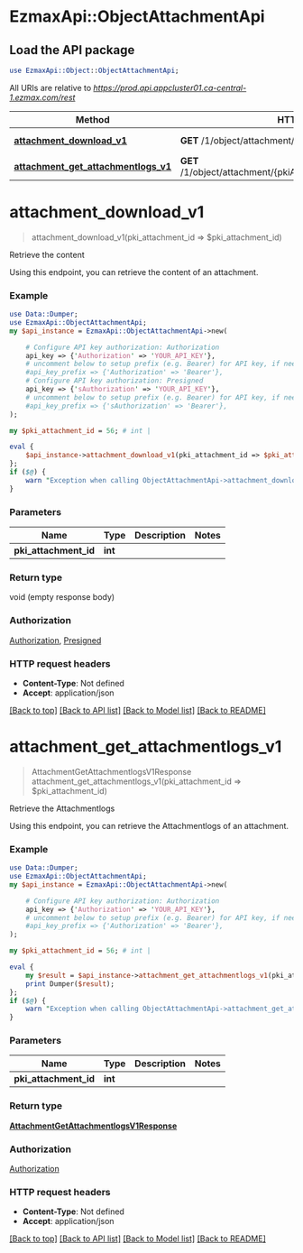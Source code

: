 # EzmaxApi::ObjectAttachmentApi

## Load the API package
```perl
use EzmaxApi::Object::ObjectAttachmentApi;
```

All URIs are relative to *https://prod.api.appcluster01.ca-central-1.ezmax.com/rest*

Method | HTTP request | Description
------------- | ------------- | -------------
[**attachment_download_v1**](ObjectAttachmentApi.md#attachment_download_v1) | **GET** /1/object/attachment/{pkiAttachmentID}/download | Retrieve the content
[**attachment_get_attachmentlogs_v1**](ObjectAttachmentApi.md#attachment_get_attachmentlogs_v1) | **GET** /1/object/attachment/{pkiAttachmentID}/getAttachmentlogs | Retrieve the Attachmentlogs


# **attachment_download_v1**
> attachment_download_v1(pki_attachment_id => $pki_attachment_id)

Retrieve the content

Using this endpoint, you can retrieve the content of an attachment.

### Example
```perl
use Data::Dumper;
use EzmaxApi::ObjectAttachmentApi;
my $api_instance = EzmaxApi::ObjectAttachmentApi->new(

    # Configure API key authorization: Authorization
    api_key => {'Authorization' => 'YOUR_API_KEY'},
    # uncomment below to setup prefix (e.g. Bearer) for API key, if needed
    #api_key_prefix => {'Authorization' => 'Bearer'},
    # Configure API key authorization: Presigned
    api_key => {'sAuthorization' => 'YOUR_API_KEY'},
    # uncomment below to setup prefix (e.g. Bearer) for API key, if needed
    #api_key_prefix => {'sAuthorization' => 'Bearer'},
);

my $pki_attachment_id = 56; # int | 

eval {
    $api_instance->attachment_download_v1(pki_attachment_id => $pki_attachment_id);
};
if ($@) {
    warn "Exception when calling ObjectAttachmentApi->attachment_download_v1: $@\n";
}
```

### Parameters

Name | Type | Description  | Notes
------------- | ------------- | ------------- | -------------
 **pki_attachment_id** | **int**|  | 

### Return type

void (empty response body)

### Authorization

[Authorization](../README.md#Authorization), [Presigned](../README.md#Presigned)

### HTTP request headers

 - **Content-Type**: Not defined
 - **Accept**: application/json

[[Back to top]](#) [[Back to API list]](../README.md#documentation-for-api-endpoints) [[Back to Model list]](../README.md#documentation-for-models) [[Back to README]](../README.md)

# **attachment_get_attachmentlogs_v1**
> AttachmentGetAttachmentlogsV1Response attachment_get_attachmentlogs_v1(pki_attachment_id => $pki_attachment_id)

Retrieve the Attachmentlogs

Using this endpoint, you can retrieve the Attachmentlogs of an attachment.

### Example
```perl
use Data::Dumper;
use EzmaxApi::ObjectAttachmentApi;
my $api_instance = EzmaxApi::ObjectAttachmentApi->new(

    # Configure API key authorization: Authorization
    api_key => {'Authorization' => 'YOUR_API_KEY'},
    # uncomment below to setup prefix (e.g. Bearer) for API key, if needed
    #api_key_prefix => {'Authorization' => 'Bearer'},
);

my $pki_attachment_id = 56; # int | 

eval {
    my $result = $api_instance->attachment_get_attachmentlogs_v1(pki_attachment_id => $pki_attachment_id);
    print Dumper($result);
};
if ($@) {
    warn "Exception when calling ObjectAttachmentApi->attachment_get_attachmentlogs_v1: $@\n";
}
```

### Parameters

Name | Type | Description  | Notes
------------- | ------------- | ------------- | -------------
 **pki_attachment_id** | **int**|  | 

### Return type

[**AttachmentGetAttachmentlogsV1Response**](AttachmentGetAttachmentlogsV1Response.md)

### Authorization

[Authorization](../README.md#Authorization)

### HTTP request headers

 - **Content-Type**: Not defined
 - **Accept**: application/json

[[Back to top]](#) [[Back to API list]](../README.md#documentation-for-api-endpoints) [[Back to Model list]](../README.md#documentation-for-models) [[Back to README]](../README.md)

